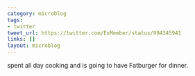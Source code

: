 ```yaml
---
category: microblog
tags:
- twitter
tweet_url: https://twitter.com/ExMember/status/994345941
links: []
layout: microblog
---
```

spent all day cooking and is going to have Fatburger for dinner.
